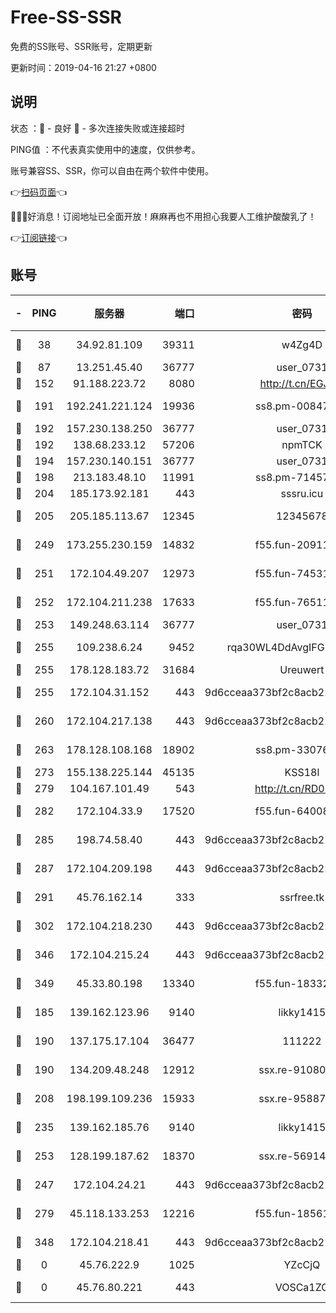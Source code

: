 # Free-SS-SSR

免费的SS账号、SSR账号，定期更新

更新时间：2019-04-16 21:27 +0800

## 说明

状态     ：🙂 - 良好 🙁 - 多次连接失败或连接超时

PING值   ：不代表真实使用中的速度，仅供参考。

账号兼容SS、SSR，你可以自由在两个软件中使用。

👉[扫码页面](https://liesauer.github.io/Free-SS-SSR/)👈

🎉🎉🎉好消息！订阅地址已全面开放！麻麻再也不用担心我要人工维护酸酸乳了！

👉[订阅链接](https://www.liesauer.net/yogurt/subscribe?ACCESS_TOKEN=DAYxR3mMaZAsaqUb)👈

## 账号

|-|PING|服务器|端口|密码|加密方式|区域|
|:----:|:----:|:-----:|-----:|:----:|:----:|:----:|
|🙂|38|34.92.81.109|39311|w4Zg4D|chacha20-ietf|US|
|🙂|87|13.251.45.40|36777|user_0731|chacha20|SG|
|🙂|152|91.188.223.72|8080|http://t.cn/EGJIyrl|rc4-md5|RU|
|🙂|191|192.241.221.124|19936|ss8.pm-00847674|aes-256-cfb|US|
|🙂|192|157.230.138.250|36777|user_0731|chacha20|US|
|🙂|192|138.68.233.12|57206|npmTCK|rc4-md5|US|
|🙂|194|157.230.140.151|36777|user_0731|chacha20|US|
|🙂|198|213.183.48.10|11991|ss8.pm-71457072|rc4-md5|RU|
|🙂|204|185.173.92.181|443|sssru.icu|rc4-md5|RU|
|🙂|205|205.185.113.67|12345|12345678|aes-256-cfb|US|
|🙂|249|173.255.230.159|14832|f55.fun-20911202|aes-256-cfb|US|
|🙂|251|172.104.49.207|12973|f55.fun-74531550|aes-256-cfb|SG|
|🙂|252|172.104.211.238|17633|f55.fun-76511105|aes-256-cfb|US|
|🙂|253|149.248.63.114|36777|user_0731|chacha20|CA|
|🙂|255|109.238.6.24|9452|rqa30WL4DdAvgIFG6Fs3znzTa|aes-256-cfb|FR|
|🙂|255|178.128.183.72|31684|Ureuwert|chacha20|US|
|🙂|255|172.104.31.152|443|9d6cceaa373bf2c8acb22e60b6a58be6|aes-256-cfb|US|
|🙂|260|172.104.217.138|443|9d6cceaa373bf2c8acb22e60b6a58be6|aes-256-cfb|US|
|🙂|263|178.128.108.168|18902|ss8.pm-33076243|aes-256-cfb|SG|
|🙂|273|155.138.225.144|45135|KSS18l|rc4-md5|US|
|🙂|279|104.167.101.49|543|http://t.cn/RD0D7sx|rc4-md5|CA|
|🙂|282|172.104.33.9|17520|f55.fun-64008519|aes-256-cfb|SG|
|🙂|285|198.74.58.40|443|9d6cceaa373bf2c8acb22e60b6a58be6|aes-256-cfb|US|
|🙂|287|172.104.209.198|443|9d6cceaa373bf2c8acb22e60b6a58be6|aes-256-cfb|US|
|🙂|291|45.76.162.14|333|ssrfree.tk|aes-256-cfb|SG|
|🙂|302|172.104.218.230|443|9d6cceaa373bf2c8acb22e60b6a58be6|aes-256-cfb|US|
|🙂|346|172.104.215.24|443|9d6cceaa373bf2c8acb22e60b6a58be6|aes-256-cfb|US|
|🙂|349|45.33.80.198|13340|f55.fun-18332298|aes-256-cfb|US|
|🙂|185|139.162.123.96|9140|likky1415|aes-256-cfb|JP|
|🙂|190|137.175.17.104|36477|111222|aes-256-cfb|US|
|🙂|190|134.209.48.248|12912|ssx.re-91080616|aes-256-cfb|US|
|🙂|208|198.199.109.236|15933|ssx.re-95887185|aes-256-cfb|US|
|🙂|235|139.162.185.76|9140|likky1415|aes-256-cfb|DE|
|🙂|253|128.199.187.62|18370|ssx.re-56914452|aes-256-cfb|SG|
|🙁|247|172.104.24.21|443|9d6cceaa373bf2c8acb22e60b6a58be6|aes-256-cfb|US|
|🙁|279|45.118.133.253|12216|f55.fun-18561678|aes-256-cfb|SG|
|🙁|348|172.104.218.41|443|9d6cceaa373bf2c8acb22e60b6a58be6|aes-256-cfb|US|
|🙁|0|45.76.222.9|1025|YZcCjQ|rc4-md5|JP|
|🙁|0|45.76.80.221|443|VOSCa1ZG|aes-256-cfb|DE|
